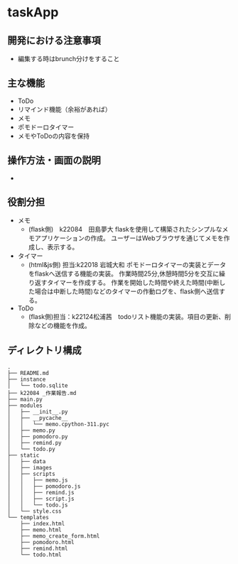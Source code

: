 # taskApp

## 開発における注意事項
- 編集する時はbrunch分けをすること

## 主な機能
- ToDo
- リマインド機能（余裕があれば）
- メモ
- ポモドーロタイマー
- メモやToDoの内容を保持

## 操作方法・画面の説明
- 

## 役割分担
- メモ
  - (flask側)　k22084　田島夢大
flaskを使用して構築されたシンプルなメモアプリケーションの作成。
ユーザーはWebブラウザを通じてメモを作成し、表示する。
- タイマー
  - (html&js側) 担当:k22018 岩城大和 
      ポモドーロタイマーの実装とデータをflaskへ送信する機能の実装。
      作業時間25分,休憩時間5分を交互に繰り返すタイマーを作成する。
      作業を開始した時間や終えた時間(中断した場合は中断した時間)などのタイマーの作動ログを、flask側へ送信する。
- ToDo
  - (flask側)担当：k22124松浦茜　todoリスト機能の実装。項目の更新、削除などの機能を作成。

## ディレクトリ構成
```
.
├── README.md
├── instance
│   └── todo.sqlite
├── k22084 _作業報告.md
├── main.py
├── modules
│   ├── __init__.py
│   ├── __pycache__
│   │   └── memo.cpython-311.pyc
│   ├── memo.py
│   ├── pomodoro.py
│   ├── remind.py
│   └── todo.py
├── static
│   ├── data
│   ├── images
│   ├── scripts
│   │   ├── memo.js
│   │   ├── pomodoro.js
│   │   ├── remind.js
│   │   ├── script.js
│   │   └── todo.js
│   └── style.css
└── templates
    ├── index.html
    ├── memo.html
    ├── memo_create_form.html
    ├── pomodoro.html
    ├── remind.html
    └── todo.html
```
